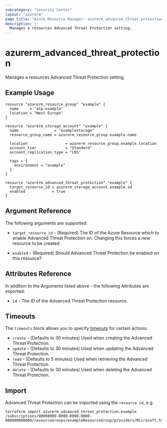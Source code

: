 ```yaml
---
subcategory: "Security Center"
layout: "azurerm"
page_title: "Azure Resource Manager: azurerm_advanced_threat_protection"
description: |-
  Manages a resources Advanced Threat Protection setting.
---
```


# azurerm_advanced_threat_protection

Manages a resources Advanced Threat Protection setting.

## Example Usage

```hcl
resource "azurerm_resource_group" "example" {
  name     = "atp-example"
  location = "West Europe"
}

resource "azurerm_storage_account" "example" {
  name                = "examplestorage"
  resource_group_name = azurerm_resource_group.example.name

  location                 = azurerm_resource_group.example.location
  account_tier             = "Standard"
  account_replication_type = "LRS"

  tags = {
    environment = "example"
  }
}

resource "azurerm_advanced_threat_protection" "example" {
  target_resource_id = azurerm_storage_account.example.id
  enabled            = true
}
```

## Argument Reference

The following arguments are supported:

* `target_resource_id` - (Required) The ID of the Azure Resource which to enable Advanced Threat Protection on. Changing this forces a new resource to be created.

* `enabled` - (Required) Should Advanced Threat Protection be enabled on this resource?

## Attributes Reference

In addition to the Arguments listed above - the following Attributes are exported:

* `id` - The ID of the Advanced Threat Protection resource.

## Timeouts

The `timeouts` block allows you to specify [timeouts](https://www.terraform.io/language/resources/syntax#operation-timeouts) for certain actions:

* `create` - (Defaults to 30 minutes) Used when creating the Advanced Threat Protection.
* `update` - (Defaults to 30 minutes) Used when updating the Advanced Threat Protection.
* `read` - (Defaults to 5 minutes) Used when retrieving the Advanced Threat Protection.
* `delete` - (Defaults to 30 minutes) Used when deleting the Advanced Threat Protection.

## Import

Advanced Threat Protection can be imported using the `resource id`, e.g.

```shell
terraform import azurerm_advanced_threat_protection.example /subscriptions/00000000-0000-0000-0000-000000000000/resourceGroups/exampleResourceGroup/providers/Microsoft.Storage/storageAccounts/exampleaccount/providers/Microsoft.Security/advancedThreatProtectionSettings/default
```
